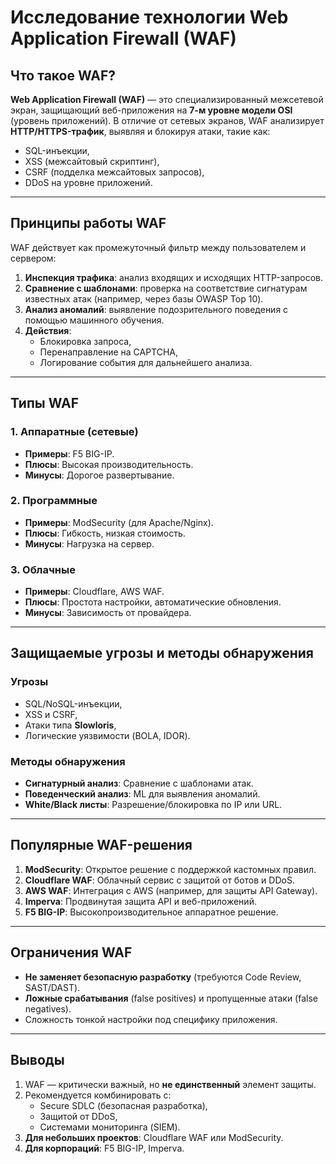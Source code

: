# Исследование технологии Web Application Firewall (WAF)

## Что такое WAF?
**Web Application Firewall (WAF)** — это специализированный межсетевой экран, защищающий веб-приложения на **7-м уровне модели OSI** (уровень приложений). В отличие от сетевых экранов, WAF анализирует **HTTP/HTTPS-трафик**, выявляя и блокируя атаки, такие как:
- SQL-инъекции,
- XSS (межсайтовый скриптинг),
- CSRF (подделка межсайтовых запросов),
- DDoS на уровне приложений.

---

## Принципы работы WAF
WAF действует как промежуточный фильтр между пользователем и сервером:
1. **Инспекция трафика**: анализ входящих и исходящих HTTP-запросов.
2. **Сравнение с шаблонами**: проверка на соответствие сигнатурам известных атак (например, через базы OWASP Top 10).
3. **Анализ аномалий**: выявление подозрительного поведения с помощью машинного обучения.
4. **Действия**: 
   - Блокировка запроса,
   - Перенаправление на CAPTCHA,
   - Логирование события для дальнейшего анализа.

---

## Типы WAF
### 1. Аппаратные (сетевые)
- **Примеры**: F5 BIG-IP.
- **Плюсы**: Высокая производительность.
- **Минусы**: Дорогое развертывание.

### 2. Программные
- **Примеры**: ModSecurity (для Apache/Nginx).
- **Плюсы**: Гибкость, низкая стоимость.
- **Минусы**: Нагрузка на сервер.

### 3. Облачные
- **Примеры**: Cloudflare, AWS WAF.
- **Плюсы**: Простота настройки, автоматические обновления.
- **Минусы**: Зависимость от провайдера.

---

## Защищаемые угрозы и методы обнаружения
### Угрозы
- SQL/NoSQL-инъекции,
- XSS и CSRF,
- Атаки типа **Slowloris**,
- Логические уязвимости (BOLA, IDOR).

### Методы обнаружения
- **Сигнатурный анализ**: Сравнение с шаблонами атак.
- **Поведенческий анализ**: ML для выявления аномалий.
- **White/Black листы**: Разрешение/блокировка по IP или URL.

---

## Популярные WAF-решения
1. **ModSecurity**: Открытое решение с поддержкой кастомных правил.
2. **Cloudflare WAF**: Облачный сервис с защитой от ботов и DDoS.
3. **AWS WAF**: Интеграция с AWS (например, для защиты API Gateway).
4. **Imperva**: Продвинутая защита API и веб-приложений.
5. **F5 BIG-IP**: Высокопроизводительное аппаратное решение.

---

## Ограничения WAF
- **Не заменяет безопасную разработку** (требуются Code Review, SAST/DAST).
- **Ложные срабатывания** (false positives) и пропущенные атаки (false negatives).
- Сложность тонкой настройки под специфику приложения.

---

## Выводы
1. WAF — критически важный, но **не единственный** элемент защиты. 
2. Рекомендуется комбинировать с:
   - Secure SDLC (безопасная разработка),
   - Защитой от DDoS,
   - Системами мониторинга (SIEM).
3. **Для небольших проектов**: Cloudflare WAF или ModSecurity.
4. **Для корпораций**: F5 BIG-IP, Imperva.
